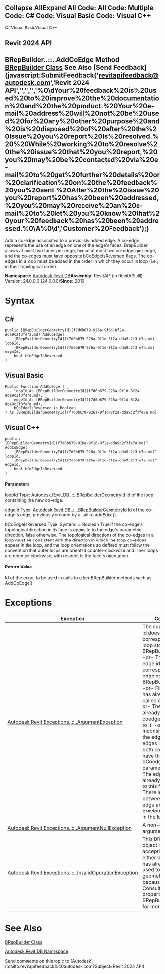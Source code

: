 ﻿

Collapse AllExpand All Code: All Code: Multiple Code: C# Code: Visual Basic Code: Visual C++   
---  
  
C#Visual BasicVisual C++

Revit 2024 API  
---  
BRepBuilder..::..AddCoEdge Method   
[BRepBuilder Class](94c1fef4-2933-ce67-9c2d-361cbf8a42b4.md) See Also [Send Feedback](javascript:SubmitFeedback\('revitapifeedback@autodesk.com','Revit 2024 API','','','','%0\\dYour%20feedback%20is%20used%20to%20improve%20the%20documentation%20and%20the%20product.%20Your%20e-mail%20address%20will%20not%20be%20used%20for%20any%20other%20purpose%20and%20is%20disposed%20of%20after%20the%20issue%20you%20report%20is%20resolved.%20%20While%20working%20to%20resolve%20the%20issue%20that%20you%20report,%20you%20may%20be%20contacted%20via%20e-mail%20to%20get%20further%20details%20or%20clarification%20on%20the%20feedback%20you%20sent.%20After%20the%20issue%20you%20report%20has%20been%20addressed,%20you%20may%20receive%20an%20e-mail%20to%20let%20you%20know%20that%20your%20feedback%20has%20been%20addressed.%0\\A%0\\d','Customer%20Feedback'\);)  
---  
  
Add a co-edge associated to a previously added edge. A co-edge represents the use of an edge on one of the edge's faces. BrepBuilder allows at most two faces per edge, hence at most two co-edges per edge, and the co-edges must have opposite bCoEdgeIsReversed flags. The co-edges in a loop must be added in the order in which they occur in loop (i.e., in their topological order). 

**Namespace:** [Autodesk.Revit.DB](87546ba7-461b-c646-cbb1-2cb8f5bff8b2.md)**Assembly:** RevitAPI (in RevitAPI.dll) Version: 24.0.0.0 (24.0.0.0)**Since:** 2016 

# Syntax

C#  
---  
      
    
    public [BRepBuilderGeometryId](f7d0b679-926a-9f1d-8f2a-dda9c2f3fe7a.md) AddCoEdge(
    	[BRepBuilderGeometryId](f7d0b679-926a-9f1d-8f2a-dda9c2f3fe7a.md) loopId,
    	[BRepBuilderGeometryId](f7d0b679-926a-9f1d-8f2a-dda9c2f3fe7a.md) edgeId,
    	bool bCoEdgeIsReversed
    )  
  
Visual Basic  
---  
      
    
    Public Function AddCoEdge ( _
    	loopId As [BRepBuilderGeometryId](f7d0b679-926a-9f1d-8f2a-dda9c2f3fe7a.md), _
    	edgeId As [BRepBuilderGeometryId](f7d0b679-926a-9f1d-8f2a-dda9c2f3fe7a.md), _
    	bCoEdgeIsReversed As Boolean _
    ) As [BRepBuilderGeometryId](f7d0b679-926a-9f1d-8f2a-dda9c2f3fe7a.md)  
  
Visual C++  
---  
      
    
    public:
    [BRepBuilderGeometryId](f7d0b679-926a-9f1d-8f2a-dda9c2f3fe7a.md)^ AddCoEdge(
    	[BRepBuilderGeometryId](f7d0b679-926a-9f1d-8f2a-dda9c2f3fe7a.md)^ loopId, 
    	[BRepBuilderGeometryId](f7d0b679-926a-9f1d-8f2a-dda9c2f3fe7a.md)^ edgeId, 
    	bool bCoEdgeIsReversed
    )  
  
#### Parameters

loopId
    Type: [Autodesk.Revit.DB..::..BRepBuilderGeometryId](f7d0b679-926a-9f1d-8f2a-dda9c2f3fe7a.md) Id of the loop containing the new co-edge. 

edgeId
    Type: [Autodesk.Revit.DB..::..BRepBuilderGeometryId](f7d0b679-926a-9f1d-8f2a-dda9c2f3fe7a.md) Id of the co-edge's edge, previously created by a call to addEdge(). 

bCoEdgeIsReversed
    Type: System..::..Boolean True if the co-edge's topological direction in its face is opposite to the edge's parametric direction, false otherwise. The topological directions of the co-edges in a loop must be consistent with the direction in which the loop co-edges appear in the loop, and the loop orientations so defined must follow the convention that outer loops are oriented counter-clockwise and inner loops are oriented clockwise, with respect to the face's orientation. 

#### Return Value

Id of the edge, to be used in calls to other BRepBuilder methods such as AddCoEdge(). 

# Exceptions

| Exception | Condition |
| --- | --- |
| [Autodesk.Revit.Exceptions..::..ArgumentException](2e6e4206-97a8-dd4b-df5d-4269f4bb6088.md) | The supplied loop id doesn't correspond to a loop stored in this BRepBuilder object. -or- The supplied edge id doesn't correspond to an edge stored in this BRepBuilder object. -or- FinishLoop() has already been called on loopId. -or- The edge already has two coedges associated to it. -or- Inconsistent use of the edge by co-edges is detected: both co-edges have the same bCoedgeIsReversed parameter. -or- The edge has already been added to this face. -or- There is a gap between this co-edge and the previous co-edge in the loop. |
| [Autodesk.Revit.Exceptions..::..ArgumentNullException](631e1424-60f4-929b-4e52-dda9dcd26316.md) | A non-optional argument was null |
| [Autodesk.Revit.Exceptions..::..InvalidOperationException](9e715f03-3884-e539-4dd6-8d7545733adc.md) | This BRepBuilder object isn't accepting new data, either because it has already been used to build geometry, or because of an error. Consult the State property of the BRepBuilder object for more details. |
  
# See Also

[BRepBuilder Class](94c1fef4-2933-ce67-9c2d-361cbf8a42b4.md)

[Autodesk.Revit.DB Namespace](87546ba7-461b-c646-cbb1-2cb8f5bff8b2.md)

Send comments on this topic to [Autodesk](mailto:revitapifeedback%40autodesk.com?Subject=Revit 2024 API)